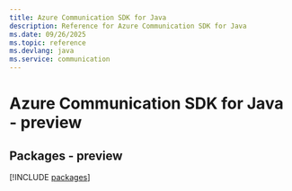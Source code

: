 ```yaml
---
title: Azure Communication SDK for Java
description: Reference for Azure Communication SDK for Java
ms.date: 09/26/2025
ms.topic: reference
ms.devlang: java
ms.service: communication
---
```

# Azure Communication SDK for Java - preview
## Packages - preview
[!INCLUDE [packages](communication-index.md)]